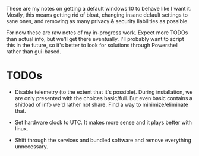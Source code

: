 These are my notes on getting a default windows 10 to behave like I want it.
Mostly, this means getting rid of bloat, changing insane default settings to
sane ones, and removing as many privacy & security liabilities as possible.

For now these are raw notes of my in-progress work. Expect more TODOs than
actual info, but we'll get there eventually. I'll probably want to script this
in the future, so it's better to look for solutions through Powershell rather
than gui-based.

# TODOs

* Disable telemetry (to the extent that it's possible). During installation, we
  are only presented with the choices basic/full. But even basic contains a
  shitload of info we'd rather not share. Find a way to minimize/eliminate that.

* Set hardware clock to UTC. It makes more sense and it plays better with linux.

* Shift through the services and bundled software and remove everything
  unnecessary.
